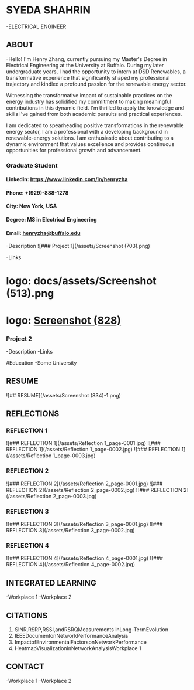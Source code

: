 # SYEDA SHAHRIN
-ELECTRICAL ENGINEER

## ABOUT
-Hello! I'm Henry Zhang, currently pursuing my Master's Degree in Electrical Engineering at the University at Buffalo. During my later undergraduate years, I had the opportunity to intern at DSD Renewables, a transformative experience that significantly shaped my professional trajectory and kindled a profound passion for the renewable energy sector.

Witnessing the transformative impact of sustainable practices on the energy industry has solidified my commitment to making meaningful contributions in this dynamic field. I'm thrilled to apply the knowledge and skills I've gained from both academic pursuits and practical experiences.

I am dedicated to spearheading positive transformations in the renewable energy sector, I am a professional with a developing background in renewable-energy solutions. I am enthusiastic about contributing to a dynamic environment that values excellence and provides continuous opportunities for professional growth and advancement.

### Graduate Student
#### Linkedin: https://www.linkedin.com/in/henryzha
#### Phone: +(929)-888-1278
#### City: New York, USA
#### Degree: MS in Electrical Engineering
#### Email: henryzha@buffalo.edu

-Description
![### Project 1](/assets/Screenshot (703).png)

-Links

 # logo: docs/assets/Screenshot (513).png
 
 # logo: [Screenshot (828)](https://github.com/user-attachments/assets/5efa0005-0ee4-4118-9f57-5000ef2b70ed)


### Project 2
-Description
-Links


#Education
-Some University


## RESUME
![## RESUME](/assets/Screenshot (834)-1.png)


## REFLECTIONS

### REFLECTION 1
![### REFLECTION 1](/assets/Reflection 1_page-0001.jpg)
![### REFLECTION 1](/assets/Reflection 1_page-0002.jpg)
![### REFLECTION 1](/assets/Reflection 1_page-0003.jpg)

### REFLECTION 2
![### REFLECTION 2](/assets/Reflection 2_page-0001.jpg)
![### REFLECTION 2](/assets/Reflection 2_page-0002.jpg)
![### REFLECTION 2](/assets/Reflection 2_page-0003.jpg)

### REFLECTION 3
![### REFLECTION 3](/assets/Reflection 3_page-0001.jpg)
![### REFLECTION 3](/assets/Reflection 3_page-0002.jpg)

### REFLECTION 4
![### REFLECTION 4](/assets/Reflection 4_page-0001.jpg)
![### REFLECTION 4](/assets/Reflection 4_page-0002.jpg)

## INTEGRATED LEARNING
-Workplace 1
-Workplace 2

## CITATIONS
1. SINR,RSRP,RSSI,andRSRQMeasurements inLong-TermEvolution
2. IEEEDocumentonNetworkPerformanceAnalysis
3. ImpactofEnvironmentalFactorsonNetworkPerformance
4. HeatmapVisualizationinNetworkAnalysisWorkplace 1


## CONTACT
-Workplace 1
-Workplace 2
